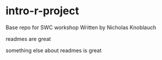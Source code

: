 # intro-r-project
Base repo for SWC workshop
Written by Nicholas Knoblauch

readmes are great

something else about readmes is great